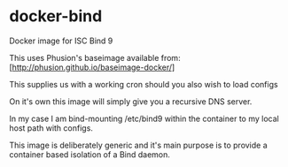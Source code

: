 # docker-bind
Docker image for ISC Bind 9

This uses Phusion's baseimage available from: [http://phusion.github.io/baseimage-docker/]

This supplies us with a working cron should you also wish to load configs

On it's own this image will simply give you a recursive DNS server.

In my case I am bind-mounting /etc/bind9 within the container to my local host path with configs. 

This image is deliberately generic and it's main purpose is to provide a container based isolation of a Bind daemon.

